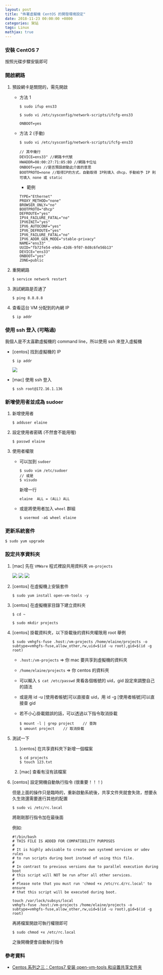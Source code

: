```yaml
---
layout: post
title: "佈署虛擬機 CentOS 的開發環境設定"
date: 2018-11-23 00:00:00 +0800
categories: 架站
tags: Linux
mathjax: true
---
```


### 安裝 CentOS 7

按照光碟步驟安裝即可

### 開啟網路

1. 預設網卡是關閉的，需先開啟

   - 方法 1

     ```
     $ sudo ifup ens33
     ```

     ```
     $ sudo vi /etc/sysconfig/network-scripts/ifcfg-ens33
     ```

     ```
     ONBOOT=yes
     ```

   - 方法 2 (手動)

     ```
     $ sudo vi /etc/sysconfig/network-scripts/ifcfg-ens33
     ```

     ```
     // 其中幾行
     DEVICE=ens33" //網路卡代號
     HWADDR=08:00:27:71:85:BD //網路卡位址
     ONBOOT=yes //是否預設啟動此介面的意思
     BOOTPROTO=none //取得IP的方式，自動取得 IP則填入 dhcp，手動給予 IP 則可填入 none 或 static
     ```

     - 範例

     ```
     TYPE="Ethernet"
     PROXY_METHOD="none"
     BROWSER_ONLY="no"
     BOOTPROTO="dhcp"
     DEFROUTE="yes"
     IPV4_FAILURE_FATAL="no"
     IPV6INIT="yes"
     IPV6_AUTOCONF="yes"
     IPV6_DEFROUTE="yes"
     IPV6_FAILURE_FATAL="no"
     IPV6_ADDR_GEN_MODE="stable-privacy"
     NAME="ens33"
     UUID="fb72fe54-e9da-42d6-9f07-8d8c6fe56b13"
     DEVICE="ens33"
     ONBOOT="yes"
     ZONE=public
     ```

2. 重開網路

   ```
   $ service network restart
   ```

3. 測試網路是否通了

   ```
   $ ping 8.8.8.8
   ```

4. 查看這台 VM 分配到的內網 IP

   ```
   $ ip addr
   ```

### 使用 ssh 登入 (可略過)

我個人是不太喜歡虛擬機的 command line，所以使用 ssh 來登入虛擬機

- [centos] 找到虛擬機的 IP

  ```
  $ ip addr
  ```

  ![](https://i.imgur.com/CU16rct.png)

- [mac] 使用 ssh 登入

  ```
  $ ssh root@172.16.1.136
  ```

### 新增使用者並成為 sudoer

1. 新增使用者

   ```
   $ adduser elaine
   ```

2. 設定使用者密碼 (不然會不能用喔)

   ```
   $ passwd elaine
   ```

3. 使用者權限

   - 可以加到 `sudoer`

     ```
     $ sudo vim /etc/sudoer
     // 或是
     $ visudo
     ```

     新增一行

     ```
     elaine  ALL = (ALL) ALL
     ```

   - 或是將使用者加入 `wheel` 群組

     ```
     $ usermod -aG wheel elaine
     ```

### 更新系統套件

```
$ sudo yum upgrade
```

### 設定共享資料夾

1. [mac] 先在 `VMWare` 程式裡設共用資料夾 `vm-projects`

   ![](https://i.imgur.com/8vnk9pH.png)
   ![](https://i.imgur.com/x5B6TW3.png)
   ![](https://i.imgur.com/qZsptWL.png)

2. [centos] 在虛擬機上安裝套件

   ```
   $ sudo yum install open-vm-tools -y
   ```

3. [centos] 在虛擬機家目錄下建立資料夾

   ```
   $ cd ~
   ```

   ```
   $ sudo mkdir projects
   ```

4. [centos] 掛載資料夾，以下掛載後的資料夾權限用 root 舉例

   ```
   $ sudo vmhgfs-fuse .host:/vm-projects /home/elaine/projects -o subtype=vmhgfs-fuse,allow_other,rw,uid=$(id -u root),gid=$(id -g root)
   ```

   - `.host:/vm-projects` => 你 mac 要共享到虛擬機的資料夾
   - `/home/elaine/projects` => 你 centos 的資料夾
   - 可以輸入 `$ cat /etc/passwd` 來看各個帳號的 uid，gid 設定來調整自己的語法
   - 或是用 id -u [使用者帳號]可以直接查 uid，用 id -g [使用者帳號]可以直接查 gid
   - 若不小心掛載錯誤的話，可以透過以下指令取消掛載

     ```
     $ mount -l | grep project    // 查詢
     $ umount project    // 取消掛載
     ```

5. 測試一下

   1. [centos] 在共享資料夾下新增一個檔案

      ```
      $ cd projects
      $ touch 123.txt
      ```

   2. [mac] 查看有沒有該檔案

6. [centos] 設定開機自動執行指令 (很重要！！！)

   但是上面的操作只是臨時的，重新啟動系統後，共享文件夾就會失效，想要永久生效還需要進行其他的配置

   ```
   $ sudo vi /etc/rc.local
   ```

   將剛剛那行指令加在最後面

   例如:

   ```
   #!/bin/bash
   # THIS FILE IS ADDED FOR COMPATIBILITY PURPOSES
   #
   # It is highly advisable to create own systemd services or udev rules
   # to run scripts during boot instead of using this file.
   #
   # In contrast to previous versions due to parallel execution during boot
   # this script will NOT be run after all other services.
   #
   # Please note that you must run 'chmod +x /etc/rc.d/rc.local' to ensure
   # that this script will be executed during boot.

   touch /var/lock/subsys/local
   vmhgfs-fuse .host:/vm-projects /home/elaine/projects -o subtype=vmhgfs-fuse,allow_other,rw,uid=$(id -u root),gid=$(id -g root)
   ```

   再將檔案開啟可執行權限即可

   ```
   $ sudo chmod +x /etc/rc.local
   ```

   之後開機便會自動執行指令

### 參考資料

- [Centos 系列之三：Centos7 安装 open-vm-tools 和设置共享文件夹](https://notes.itxds.com/2018/centos-series-three-open-vm-tools/)
